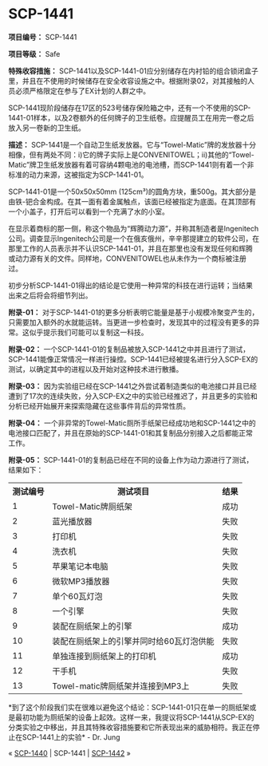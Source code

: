 # SCP-1441
                        


**项目编号：** SCP-1441

**项目等级：** Safe

**特殊收容措施：** SCP-1441以及SCP-1441-01应分别储存在内衬铅的组合锁闭盒子里，并且在不使用的时候储存在安全收容设施之中。根据附录02，对其接触的人员必须严格限定在参与了EX计划的人群之中。

SCP-1441现阶段储存在17区的523号储存保险箱之中，还有一个不使用的SCP-1441-01样本，以及2卷额外的任何牌子的卫生纸卷。应提醒员工在用完一卷之后放入另一卷新的卫生纸。

**描述：** SCP-1441是一个自动卫生纸发放器。它与“Towel-Matic”牌的发放器十分相像，但有两处不同：i)它的牌子实际上是CONVENITOWEL；ii)其他的“Towel-Matic”牌卫生纸发放器有着可容纳4颗电池的电池槽，而SCP-1441则有着一个非标准的动力来源，这被指定为SCP-1441-01。

SCP-1441-01是一个50x50x50mm (125cm³)的圆角方块，重500g。其大部分是由铁-钯合金构成。在其一面有着金属触点，该面已经被指定为底面。在其顶部有一个小盖子，打开后可以看到一个充满了水的小室。

在显示着商标的那一侧，称这个物品为“辉腾动力源”，并称其制造者是Ingenitech公司。调查显示Ingenitech公司是一个在俄亥俄州，辛辛那提建立的软件公司，在那里工作的人员表示并不认识SCP-1441-01，并且在那里也没有发现任何和辉腾或动力源有关的文件。同样地，CONVENITOWEL也从未作为一个商标被注册过。

初步分析SCP-1441-01得出的结论是它使用一种异常的科技在进行运转；当结果出来之后将会将细节列出。

**附录-01：** 对于SCP-1441-01的更多分析表明它能量是基于小规模冷聚变产生的，只需要加入额外的水就能运转。当更进一步检查时，发现其中的过程没有更多的异常。这似乎提示我们可能可以复制这一科技。

**附录-02：** 一个SCP-1441-01的复制品被放入SCP-1441之中并且进行了测试，SCP-1441能像正常情况一样进行操控。SCP-1441已经被提名进行分入SCP-EX的测试，以确定其中的进程以及开始对这种技术进行散播。

**附录-03：** 因为实验组已经在SCP-1441之外尝试着制造类似的电池接口并且已经遭到了17次的连续失败，分入SCP-EX之中的实验已经推迟了，并且更多的实验和分析已经开始展开来探索隐藏在这些事件背后的异常性质。

**附录-04：** 一个非异常的Towel-Matic厕所手纸架已经成功地和SCP-1441之中的电池接口匹配了，并且在原始的SCP-1441-01和其复制品分别接入之后都能正常工作。

**附录-05：** SCP-1441-01的复制品已经在不同的设备上作为动力源进行了测试，结果如下：

<table class='wiki-content-table'>
 <tr>
  <th colspan='1' rowspan='1'>&#27979;&#35797;&#32534;&#21495;</th>
  <th colspan='1' rowspan='1'>&#27979;&#35797;&#39033;&#30446;</th>
  <th colspan='1' rowspan='1'>&#32467;&#26524;</th>
 </tr>
 <tr>
  <td colspan='1' rowspan='1'>1</td>
  <td colspan='1' rowspan='1'>Towel-Matic&#29260;&#21397;&#32440;&#26550;</td>
  <td colspan='1' rowspan='1'>&#25104;&#21151;</td>
 </tr>
 <tr>
  <td colspan='1' rowspan='1'>2</td>
  <td colspan='1' rowspan='1'>&#34013;&#20809;&#25773;&#25918;&#22120;</td>
  <td colspan='1' rowspan='1'>&#22833;&#36133;</td>
 </tr>
 <tr>
  <td colspan='1' rowspan='1'>3</td>
  <td colspan='1' rowspan='1'>&#25171;&#21360;&#26426;</td>
  <td colspan='1' rowspan='1'>&#22833;&#36133;</td>
 </tr>
 <tr>
  <td colspan='1' rowspan='1'>4</td>
  <td colspan='1' rowspan='1'>&#27927;&#34915;&#26426;</td>
  <td colspan='1' rowspan='1'>&#22833;&#36133;</td>
 </tr>
 <tr>
  <td colspan='1' rowspan='1'>5</td>
  <td colspan='1' rowspan='1'>&#33529;&#26524;&#31508;&#35760;&#26412;&#30005;&#33041;</td>
  <td colspan='1' rowspan='1'>&#22833;&#36133;</td>
 </tr>
 <tr>
  <td colspan='1' rowspan='1'>6</td>
  <td colspan='1' rowspan='1'>&#24494;&#36719;MP3&#25773;&#25918;&#22120;</td>
  <td colspan='1' rowspan='1'>&#22833;&#36133;</td>
 </tr>
 <tr>
  <td colspan='1' rowspan='1'>7</td>
  <td colspan='1' rowspan='1'>&#21333;&#20010;60&#29926;&#28783;&#27873;</td>
  <td colspan='1' rowspan='1'>&#22833;&#36133;</td>
 </tr>
 <tr>
  <td colspan='1' rowspan='1'>8</td>
  <td colspan='1' rowspan='1'>&#19968;&#20010;&#24341;&#25806;</td>
  <td colspan='1' rowspan='1'>&#22833;&#36133;</td>
 </tr>
 <tr>
  <td colspan='1' rowspan='1'>9</td>
  <td colspan='1' rowspan='1'>&#35013;&#37197;&#22312;&#21397;&#32440;&#26550;&#19978;&#30340;&#24341;&#25806;</td>
  <td colspan='1' rowspan='1'>&#25104;&#21151;</td>
 </tr>
 <tr>
  <td colspan='1' rowspan='1'>10</td>
  <td colspan='1' rowspan='1'>&#35013;&#37197;&#22312;&#21397;&#32440;&#26550;&#19978;&#30340;&#24341;&#25806;&#24182;&#21516;&#26102;&#32473;60&#29926;&#28783;&#27873;&#20379;&#33021;</td>
  <td colspan='1' rowspan='1'>&#22833;&#36133;</td>
 </tr>
 <tr>
  <td colspan='1' rowspan='1'>11</td>
  <td colspan='1' rowspan='1'>&#21333;&#29420;&#36830;&#25509;&#21040;&#21397;&#32440;&#26550;&#19978;&#30340;&#25171;&#21360;&#26426;</td>
  <td colspan='1' rowspan='1'>&#25104;&#21151;</td>
 </tr>
 <tr>
  <td colspan='1' rowspan='1'>12</td>
  <td colspan='1' rowspan='1'>&#24178;&#25163;&#26426;</td>
  <td colspan='1' rowspan='1'>&#22833;&#36133;</td>
 </tr>
 <tr>
  <td colspan='1' rowspan='1'>13</td>
  <td colspan='1' rowspan='1'>Towel-matic&#29260;&#21397;&#32440;&#26550;&#24182;&#36830;&#25509;&#21040;MP3&#19978;</td>
  <td colspan='1' rowspan='1'>&#22833;&#36133;</td>
 </tr>
</table>
*到了这个阶段我们实在很难以避免这个结论：SCP-1441-01只在单一的厕纸架或是最初功能为厕纸架的设备上起效。这样一来，我提议将SCP-1441从SCP-EX的分类实验之中移出，并且其特殊收容措施要和它所表现出来的威胁相符。我正在停止在SCP-1441上的实验*  - Dr. Jung



« [SCP-1440](/scp-1440) | SCP-1441 | [SCP-1442](/scp-1442) »





                    